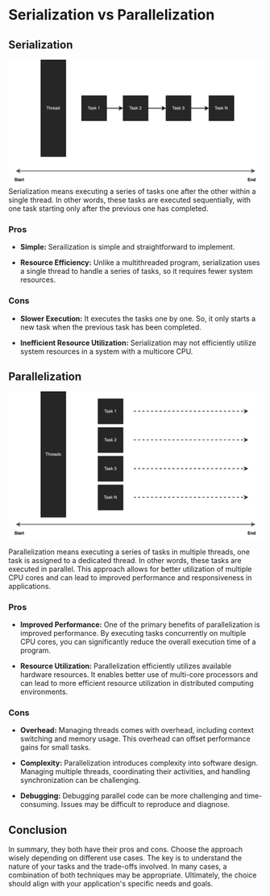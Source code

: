 # Serialization vs Parallelization
## Serialization
![](../assets/resources/general/serialization.png)
Serialization means executing a series of tasks one after the other within a single thread. In other words, these tasks are executed sequentially, with one task starting only after the previous one has completed.

### Pros

- **Simple:** Serailization is simple and straightforward to implement.

- **Resource Efficiency:** Unlike a multithreaded program, serialization uses a single thread to handle a series of tasks, so it requires fewer system resources.

### Cons

- **Slower Execution:** It executes the tasks one by one. So, it only starts a new task when the previous task has been completed.

- **Inefficient Resource Utilization:** Serialization may not efficiently utilize system resources in a system with a multicore CPU.

## Parallelization

![](../assets/resources/general/parallelization.png)

Parallelization means executing a series of tasks in multiple threads, one task is assigned to a dedicated thread. In other words, these tasks are executed in parallel. This approach allows for better utilization of multiple CPU cores and can lead to improved performance and responsiveness in applications.

### Pros

- **Improved Performance:** One of the primary benefits of parallelization is improved performance. By executing tasks concurrently on multiple CPU cores, you can significantly reduce the overall execution time of a program.

- **Resource Utilization:** Parallelization efficiently utilizes available hardware resources. It enables better use of multi-core processors and can lead to more efficient resource utilization in distributed computing environments.

### Cons

- **Overhead:** Managing threads comes with overhead, including context switching and memory usage. This overhead can offset performance gains for small tasks.

- **Complexity:** Parallelization introduces complexity into software design. Managing multiple threads, coordinating their activities, and handling synchronization can be challenging.

- **Debugging:** Debugging parallel code can be more challenging and time-consuming. Issues may be difficult to reproduce and diagnose.

## Conclusion
In summary, they both have their pros and cons. Choose the approach wisely depending on different use cases. The key is to understand the nature of your tasks and the trade-offs involved. In many cases, a combination of both techniques may be appropriate. Ultimately, the choice should align with your application's specific needs and goals.